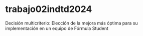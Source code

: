 # trabajo02indtd2024
Decisión multicriterio: Elección de la mejora más óptima para su implementación en un equipo de Fórmula Student
